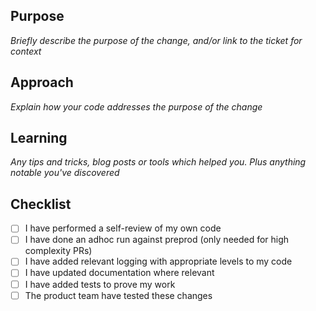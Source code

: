 ## Purpose

_Briefly describe the purpose of the change, and/or link to the ticket for context_

## Approach

_Explain how your code addresses the purpose of the change_

## Learning

_Any tips and tricks, blog posts or tools which helped you. Plus anything notable you've discovered_

## Checklist

* [ ] I have performed a self-review of my own code
* [ ] I have done an adhoc run against preprod (only needed for high complexity PRs)
* [ ] I have added relevant logging with appropriate levels to my code
* [ ] I have updated documentation where relevant
* [ ] I have added tests to prove my work
* [ ] The product team have tested these changes
